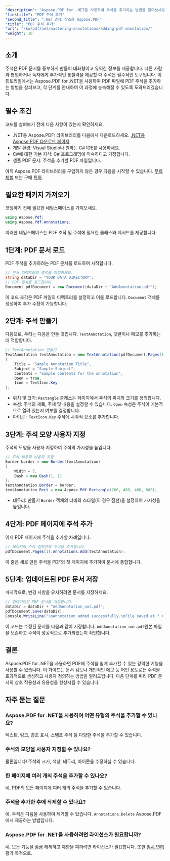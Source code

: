 ```yaml
---
"description": "Aspose.PDF for .NET을 사용하여 주석을 추가하는 방법을 알아보세요. 이 단계별 튜토리얼에서는 라이브러리 설치부터 주석 사용자 지정까지 모든 것을 다룹니다."
"linktitle": "PDF 주석 추가"
"second_title": ".NET API 참조용 Aspose.PDF"
"title": "PDF 주석 추가"
"url": "/ko/pdf/net/mastering-annotations/adding-pdf-annotation/"
"weight": 10
---
```


## 소개

주석은 PDF 문서를 풍부하게 만들어 대화형이고 유익한 정보를 제공합니다. 다른 사람과 협업하거나 독자에게 추가적인 통찰력을 제공할 때 주석은 필수적인 도구입니다. 이 튜토리얼에서는 Aspose.PDF for .NET을 사용하여 PDF 파일에 PDF 주석을 추가하는 방법을 살펴보고, 각 단계를 안내하여 이 과정에 능숙해질 수 있도록 도와드리겠습니다.

## 필수 조건

코드를 살펴보기 전에 다음 사항이 있는지 확인하세요.

- .NET용 Aspose.PDF: 라이브러리를 다음에서 다운로드하세요. [.NET용 Aspose.PDF 다운로드 페이지](https://releases.aspose.com/pdf/net/).
- 개발 환경: Visual Studio나 원하는 C# IDE를 사용하세요.
- C#에 대한 기본 지식: C# 프로그래밍에 익숙하다고 가정합니다.
- 샘플 PDF 문서: 주석을 추가할 PDF 파일입니다.

아직 Aspose.PDF 라이브러리를 구입하지 않은 경우 다음을 시작할 수 있습니다. [무료 체험](https://releases.aspose.com/) 또는 구매 [특허](https://purchase.aspose.com/buy).

## 필요한 패키지 가져오기

코딩하기 전에 필요한 네임스페이스를 가져오세요.

```csharp
using Aspose.Pdf;
using Aspose.Pdf.Annotations;
```

이러한 네임스페이스는 PDF 조작 및 주석에 필요한 클래스와 메서드를 제공합니다.

## 1단계: PDF 문서 로드

PDF 주석을 추가하려는 PDF 문서를 로드하여 시작합니다.

```csharp
// 문서 디렉토리의 경로를 지정하세요.
string dataDir = "YOUR DATA DIRECTORY";
// PDF 문서를 로드합니다
Document pdfDocument = new Document(dataDir + "AddAnnotation.pdf");
```

이 코드 조각은 PDF 파일의 디렉토리를 설정하고 이를 로드합니다. `Document` 객체를 생성하여 추가 수정이 가능합니다.

## 2단계: 주석 만들기

다음으로, 우리는 다음을 만들 것입니다. `TextAnnotation`, 댓글이나 메모를 추가하는 데 적합합니다.

```csharp
// TextAnnotation 만들기
TextAnnotation textAnnotation = new TextAnnotation(pdfDocument.Pages[1], new Aspose.Pdf.Rectangle(200, 400, 400, 600))
{
    Title = "Sample Annotation Title",
    Subject = "Sample Subject",
    Contents = "Sample contents for the annotation",
    Open = true,
    Icon = TextIcon.Key
};
```

- 위치 및 크기: `Rectangle` 클래스는 페이지에서 주석의 위치와 크기를 정의합니다.
- 속성: 주석의 제목, 주제 및 내용을 설정할 수 있습니다. `Open` 속성은 주석이 기본적으로 열려 있는지 여부를 결정합니다.
- 아이콘 : `TextIcon.Key` 주석에 시각적 요소를 추가합니다.

## 3단계: 주석 모양 사용자 지정

주석의 모양을 사용자 지정하여 주석의 가시성을 높입니다.

```csharp
// 주석 테두리 사용자 지정
Border border = new Border(textAnnotation)
{
    Width = 5,
    Dash = new Dash(1, 1)
};
textAnnotation.Border = border;
textAnnotation.Rect = new Aspose.Pdf.Rectangle(200, 400, 400, 600);
```

- 테두리: 만들기 `Border` 객체의 너비와 스타일(이 경우 점선)을 설정하여 가시성을 높입니다.

## 4단계: PDF 페이지에 주석 추가

이제 PDF 페이지에 주석을 추가할 차례입니다.

```csharp
// 페이지의 주석 컬렉션에 주석을 추가합니다.
pdfDocument.Pages[1].Annotations.Add(textAnnotation);
```

이 줄은 새로 만든 주석을 PDF의 첫 페이지에 추가하여 문서에 통합합니다.

## 5단계: 업데이트된 PDF 문서 저장

마지막으로, 변경 사항을 유지하려면 문서를 저장하세요.

```csharp
// 업데이트된 PDF 문서를 저장합니다.
dataDir = dataDir + "AddAnnotation_out.pdf";
pdfDocument.Save(dataDir);
Console.WriteLine("\nAnnotation added successfully.\nFile saved at " + dataDir);
```

이 코드는 수정된 문서를 다음과 같이 저장합니다. `AddAnnotation_out.pdf`원본 파일을 보존하고 주석이 성공적으로 추가되었는지 확인합니다.

## 결론

Aspose.PDF for .NET을 사용하면 PDF에 주석을 쉽게 추가할 수 있는 강력한 기능을 사용할 수 있습니다. 이 가이드는 문서 검토나 개인적인 메모 등 어떤 용도로든 주석을 효과적으로 생성하고 사용자 정의하는 방법을 알려드립니다. 다음 단계를 따라 PDF 문서의 상호 작용성과 유용성을 향상시킬 수 있습니다.

## 자주 묻는 질문

### Aspose.PDF for .NET을 사용하여 어떤 유형의 주석을 추가할 수 있나요?
텍스트, 링크, 강조 표시, 스탬프 주석 등 다양한 주석을 추가할 수 있습니다.

### 주석의 모양을 사용자 지정할 수 있나요?
물론입니다! 주석의 크기, 색상, 테두리, 아이콘을 수정하실 수 있습니다.

### 한 페이지에 여러 개의 주석을 추가할 수 있나요?
네, PDF의 모든 페이지에 여러 개의 주석을 추가할 수 있습니다.

### 주석을 추가한 후에 삭제할 수 있나요?
예, 주석은 다음을 사용하여 제거할 수 있습니다. `Annotations.Delete` Aspose.PDF에서 제공하는 방법입니다.

### Aspose.PDF for .NET을 사용하려면 라이선스가 필요합니까?
네, 모든 기능을 잠금 해제하고 제한을 피하려면 라이선스가 필요합니다. 또한 [임시 면허](https://purchase.aspose.com/temporary-license/) 평가 목적으로.